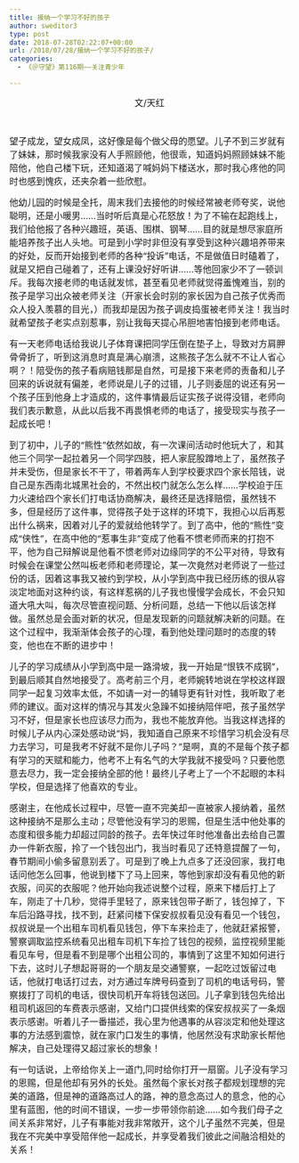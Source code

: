 ```yaml
---
title: 接纳一个学习不好的孩子
author: sweditor3
type: post
date: 2018-07-28T02:22:07+00:00
url: /2018/07/28/接纳一个学习不好的孩子/
categories:
  - 《＠守望》第116期——关注青少年

---
```

<p style="text-align: center;">
  <span style="font-size: 12pt;">文/天红</span>
</p>

&nbsp;

<span style="font-size: 12pt;">望子成龙，望女成凤，这好像是每个做父母的愿望。儿子不到三岁就有了妹妹，那时候我家没有人手照顾他，他很乖，知道妈妈照顾妹妹不能陪他，他自己楼下玩，还知道渴了喊妈妈下楼送水，那时我心疼他的同时也感到愧疚，还夹杂着一些欣慰。</span>

<span style="font-size: 12pt;">他幼儿园的时候是全托，周末我们去接他的时候经常被老师夸奖，说他聪明，还是小暖男……当时听后真是心花怒放！为了不输在起跑线上，我们给他报了各种兴趣班，英语、围棋、钢琴……目的就是想尽家庭所能培养孩子出人头地。可是到小学时非但没有享受到这种兴趣培养带来的好处，反而开始接到老师的各种“投诉”电话，不是做值日时磕着了，就是又把自己碰着了，还有上课没好好听讲……等他回家少不了一顿训斥。我每次接老师的电话就发怵，甚至看见老师就觉得羞愧难当，别的孩子是学习出众被老师关注（开家长会时别的家长因为自己孩子优秀而众人投入羡慕的目光，）而我却是因为孩子调皮捣蛋被老师关注！我当时就希望孩子老实点别惹事，别让我每天提心吊胆地害怕接到老师电话。</span>

<span style="font-size: 12pt;">有一天老师电话给我说儿子体育课把同学压倒在垫子上，导致对方肩胛骨骨折了，听到这消息时真是满心崩溃，这熊孩子怎么就不不让人省心啊？！陪受伤的孩子看病赔钱那是自然，可是接下来老师的责备和儿子回来的诉说就有偏差，老师说是儿子的过错，儿子则委屈的说还有另一个孩子压到他身上才造成的，这件事情最后证实孩子说得没错，老师向我们表示歉意，从此以后我不再畏惧老师的电话了，接受现实与孩子一起成长吧！            </span>

<span style="font-size: 12pt;">到了初中，儿子的“熊性”依然如故，有一次课间活动时他玩大了，和其他三个同学一起拉着另一个同学四肢，把人家屁股蹲地上了，虽然孩子并未受伤，但是家长不干了，带着两车人到学校要求四个家长陪钱，说自己是东西南北城黑社会的，不然出校门就怎么怎么样……学校迫于压力火速给四个家长们打电话协商解决，最终还是选择赔偿，虽然钱不多，但是经历了这件事，觉得孩子处于这样的环境下，我担心以后再惹出什么祸来，因着对儿子的爱就给他转学了。到了高中，他的“熊性”变成“侠性”，在高中他的“惹事生非”变成了他看不惯老师而来的打抱不平，他为自己辩解说是他看不惯老师对边缘同学的不公平对待，导致有时候会在课堂公然叫板老师和老师理论，某一次竟然对老师说了一些过份的话，因着这事我又被约到学校，从小学到高中我已经历练的很从容淡定地面对这种约谈，有这样惹祸的儿子我也慢慢学会成长，不会只知道大吼大叫，每次尽管直视问题、分析问题，总结一下他以后该怎样做。虽然总是会面对新的状况，但是发现新的问题就解决新的问题。在这个过程中，我渐渐体会孩子的心理，看到他处理问题时的态度的转变，他也在不断的进步中！</span>

<span style="font-size: 12pt;">儿子的学习成绩从小学到高中是一路滑坡，我一开始是“恨铁不成钢”，到最后顺其自然地接受了。高考前三个月，老师婉转地说在学校这样跟同学一起复习效率太低，不如请一对一的辅导更有针对性，我听取了老师的建议。面对这样的情况与其发火急躁不如接纳陪伴吧，孩子虽然学习不好，但是家长也应该尽力而为，我也不能放弃他。当我这样选择的时候儿子从内心深处感动说“妈，我知道自己原来不珍惜学习机会没有尽力去学习，可是我考不好就不是你儿子吗？”是啊，真的不是每个孩子都有学习的天赋和能力，他考不上有名气的大学我就不接受吗？只要他愿意去尽力，我一定会接纳全部的他！最终儿子考上了一个不起眼的本科学校，但是选择了他喜欢的专业。</span>

<span style="font-size: 12pt;">感谢主，在他成长过程中，尽管一直不完美却一直被家人接纳着，虽然这种接纳不是那么主动；尽管他没有学习的恩赐，但是生活中他处事的态度和很多能力却超过同龄的孩子。去年快过年时他准备出去给自己置办一件新衣服，拎了一个钱包出门，我当时看见了还特意提醒了一句，春节期间小偷多留意别丢了。可是到了晚上九点多了还没回家，我打电话问他怎么回事，他说到楼下了马上回来，等他到家却没有看见他的新衣服，问买的衣服呢？他开始向我述说整个过程，原来下楼后打上了车，刚走了十几秒，觉得手里轻了，原来钱包带子断了，钱包掉了，下车后沿路寻找，找不到，赶紧问楼下保安叔叔看见没有看见一个钱包，叔叔说是一个出租车司机看见钱包，停下车来捡走了，他就赶紧报警，警察调取监控系统看见出租车司机下车捡了钱包的视频，监控视频里能看见车号，但是看不到是哪个出租公司的，事情到了这里不知如何进行下去，这时儿子想起哥哥的一个朋友是交通警察，一起吃过饭留过电话，他就打电话打过去，对方通过车牌号码查到了司机的电话号码，警察拨打了司机的电话，很快司机开车将钱包送回。儿子拿到钱包先给出租司机返回的车费表示感谢，又给门口提供线索的保安叔叔买了一条烟表示感谢。听着儿子一番描述，我心里为他遇事的从容淡定和他处理这事的方法感到震惊，就在家门口发生的事情，他居然没有求助家长帮他解决，自己处理得又超过家长的想象！</span>

<span style="font-size: 12pt;">有一句话说，上帝给你关上一道门,同时给你打开一扇窗。儿子没有学习的恩赐，但是他却有另外的长处。虽然每个家长对孩子都规划理想的完美的道路，但是神的道路高过人的路，神的意念高过人的意念，他的心里有蓝图，他的时间不错误，一步一步带领你前途……如今我们母子之间关系非常好，儿子有事能对我非常敞开，这个儿子虽然不完美，但是我在不完美中享受陪伴他一起成长，并享受着我们彼此之间融洽相处的关系！</span>